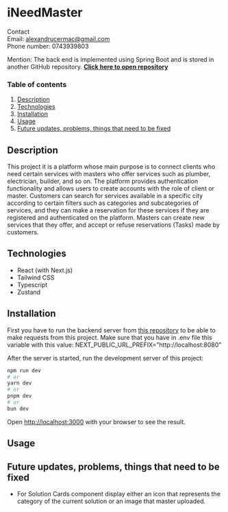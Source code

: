 # iNeedMaster

Contact <br/>
Email: alexandrucermac@gmail.com <br/>
Phone number: 0743939803

Mention: The back end is implemented using Spring Boot and is stored in another GitHub repository. **[Click here to open repository](https://github.com/alexcermac/ineedmaster)**

### Table of contents

1. [Description](#description)
2. [Technologies](#technologies)
3. [Installation](#installation)
4. [Usage](#usage)
5. [Future updates, problems, things that need to be fixed](#future-updates-problems-things-that-need-to-be-fixed)

## <a name="description"></a> Description

This project it is a platform whose main purpose is to connect clients who need certain services with masters who offer services such as plumber, electrician, builder, and so on. The platform provides authentication functionality and allows users to create accounts with the role of client or master. Customers can search for services available in a specific city according to certain filters such as categories and subcategories of services, and they can make a reservation for these services if they are registered and authenticated on the platform. Masters can create new services that they offer, and accept or refuse reservations (Tasks) made by customers.

## <a name="technologies"></a> Technologies

-   React (with Next.js)
-   Tailwind CSS
-   Typescript
-   Zustand

## <a name="installation"></a> Installation

First you have to run the backend server from [this repository](https://github.com/alexcermac/ineedmaster) to be able to make requests from this project.
Make sure that you have in .env file this variable with this value: NEXT_PUBLIC_URL_PREFIX="http://localhost:8080"

After the server is started, run the development server of this project:

```bash
npm run dev
# or
yarn dev
# or
pnpm dev
# or
bun dev
```

Open [http://localhost:3000](http://localhost:3000) with your browser to see the result.

## <a name="usage"></a> Usage

## <a name=""></a> Future updates, problems, things that need to be fixed

-   For Solution Cards component display either an icon that represents the category of the current solution or an image that master uploaded.
